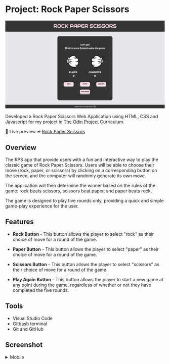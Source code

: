 # Project: Rock Paper Scissors

![Screenshot of Desktop View](https://github.com/shairatorio/rock-paper-scissors/blob/main/resources/images/desktop-page.png?raw=true)

Developed a Rock Paper Scissors Web Application using HTML, CSS and Javascript for my project in [The Odin Project](https://www.theodinproject.com/) Curriculum.

🔗 Live preview ➮ [Rock Paper Scissors](https://shairatorio.github.io/rock-paper-scissors/)

## Overview

The RPS app that provide users with a fun and interactive way to play the classic game of Rock Paper Scissors. Users will be able to choose their move (rock, paper, or scissors) by clicking on a corresponding button on the screen, and the computer will randomly generate its own move.

The application will then determine the winner based on the rules of the game: rock beats scissors, scissors beat paper, and paper beats rock.

The game is designed to play five rounds only, providing a quick and simple game-play experience for the user.

## Features

* **Rock Button** - This button allows the player to select "rock" as their choice of move for a round of the game.

* **Paper Button** - This button allows the player to select "paper" as their choice of move for a round of the game.

* **Scissors Button** - This button allows the player to select "scissors" as their choice of move for a round of the game.

* **Play Again Button** - This button allows the player to start a new game at any point during the game, regardless of whether or not they have completed the five rounds.

## Tools

* Visual Studio Code
* Gitbash terminal
* Git and GitHub

## Screenshot

<details>
  <summary>Mobile</summary>

  ![Screenshot of Mobile View](https://github.com/shairatorio/rock-paper-scissors/blob/main/resources/images/mobile-page.png?raw=true)
</details>
